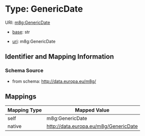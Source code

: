 # Type: GenericDate 



URI: [m8g:GenericDate](http://data.europa.eu/m8g/GenericDate)

* [base](https://w3id.org/linkml/base): str

* [uri](https://w3id.org/linkml/uri): m8g:GenericDate









## Identifier and Mapping Information







### Schema Source


* from schema: http://data.europa.eu/m8g/




## Mappings

| Mapping Type | Mapped Value |
| ---  | ---  |
| self | m8g:GenericDate |
| native | http://data.europa.eu/m8g/GenericDate |



